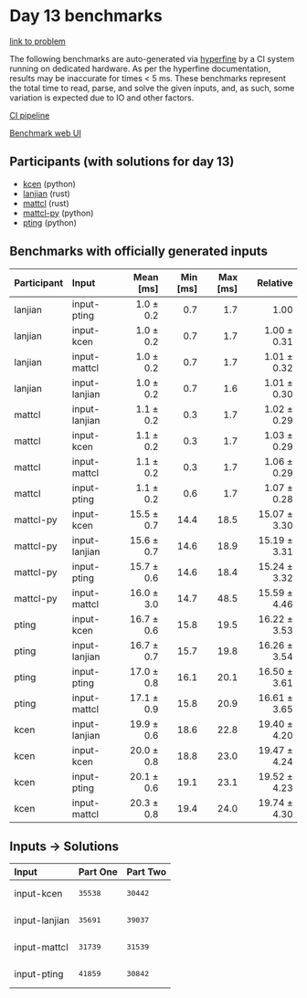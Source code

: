 # Day 13 benchmarks

[link to problem](https://adventofcode.com/2023/day/13)

The following benchmarks are auto-generated via
[hyperfine](https://github.com/sharkdp/hyperfine) by a CI system running on
dedicated hardware. As per the hyperfine documentation, results may be
inaccurate for times < 5 ms. These benchmarks represent the total time to read,
parse, and solve the given inputs, and, as such, some variation is expected due
to IO and other factors.

[CI pipeline](http://ci.papercode.net:8080/teams/main/pipelines/aoc2023)

[Benchmark web UI](https://aoc.ancalagon.black)


## Participants (with solutions for day 13)

- [kcen](https://github.com/kcen/aoc2023) (python)
- [lanjian](https://github.com/lanjian/aoc-2023) (rust)
- [mattcl](https://github.com/mattcl/aoc2023) (rust)
- [mattcl-py](https://github.com/mattcl/aoc2023-py) (python)
- [pting](https://github.com/pting/aoc2023) (python)


## Benchmarks with officially generated inputs

| Participant | Input | Mean [ms] | Min [ms] | Max [ms] | Relative |
|:---|:---|---:|---:|---:|---:|
| lanjian | input-pting | 1.0 ± 0.2 | 0.7 | 1.7 | 1.00 |
| lanjian | input-kcen | 1.0 ± 0.2 | 0.7 | 1.7 | 1.00 ± 0.31 |
| lanjian | input-mattcl | 1.0 ± 0.2 | 0.7 | 1.7 | 1.01 ± 0.32 |
| lanjian | input-lanjian | 1.0 ± 0.2 | 0.7 | 1.6 | 1.01 ± 0.30 |
| mattcl | input-lanjian | 1.1 ± 0.2 | 0.3 | 1.7 | 1.02 ± 0.29 |
| mattcl | input-kcen | 1.1 ± 0.2 | 0.3 | 1.7 | 1.03 ± 0.29 |
| mattcl | input-mattcl | 1.1 ± 0.2 | 0.3 | 1.7 | 1.06 ± 0.29 |
| mattcl | input-pting | 1.1 ± 0.2 | 0.6 | 1.7 | 1.07 ± 0.28 |
| mattcl-py | input-kcen | 15.5 ± 0.7 | 14.4 | 18.5 | 15.07 ± 3.30 |
| mattcl-py | input-lanjian | 15.6 ± 0.7 | 14.6 | 18.9 | 15.19 ± 3.31 |
| mattcl-py | input-pting | 15.7 ± 0.6 | 14.6 | 18.4 | 15.24 ± 3.32 |
| mattcl-py | input-mattcl | 16.0 ± 3.0 | 14.7 | 48.5 | 15.59 ± 4.46 |
| pting | input-kcen | 16.7 ± 0.6 | 15.8 | 19.5 | 16.22 ± 3.53 |
| pting | input-lanjian | 16.7 ± 0.7 | 15.7 | 19.8 | 16.26 ± 3.54 |
| pting | input-pting | 17.0 ± 0.8 | 16.1 | 20.1 | 16.50 ± 3.61 |
| pting | input-mattcl | 17.1 ± 0.9 | 15.8 | 20.9 | 16.61 ± 3.65 |
| kcen | input-lanjian | 19.9 ± 0.6 | 18.6 | 22.8 | 19.40 ± 4.20 |
| kcen | input-kcen | 20.0 ± 0.8 | 18.8 | 23.0 | 19.47 ± 4.24 |
| kcen | input-pting | 20.1 ± 0.6 | 19.1 | 23.1 | 19.52 ± 4.23 |
| kcen | input-mattcl | 20.3 ± 0.8 | 19.4 | 24.0 | 19.74 ± 4.30 |


## Inputs -> Solutions

| Input | Part One | Part Two |
|:---|:---|:---|
|input-kcen|<pre>35538</pre>|<pre>30442</pre>|
|input-lanjian|<pre>35691</pre>|<pre>39037</pre>|
|input-mattcl|<pre>31739</pre>|<pre>31539</pre>|
|input-pting|<pre>41859</pre>|<pre>30842</pre>|